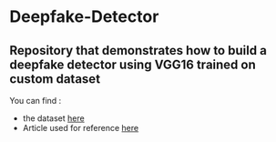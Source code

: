 # Deepfake-Detector
## Repository that demonstrates how to build a deepfake detector using VGG16 trained on custom dataset <br>
You can find : 
* the dataset [here](https://cainvas-static.s3.amazonaws.com/media/user_data/cainvas-admin/realVSfake.zip)
* Article used for reference [here](https://cainvas.ai-tech.systems/use-cases/deepfake-face-detection-app/)
